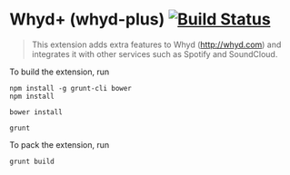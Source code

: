 # Whyd+ (whyd-plus) [![Build Status](https://secure.travis-ci.org/tusbar/whyd-plus.png?branch=master)](https://travis-ci.org/tusbar/whyd-plus)

> This extension adds extra features to Whyd (http://whyd.com) and
> integrates it with other services such as Spotify and SoundCloud.

To build the extension, run

    npm install -g grunt-cli bower
    npm install

    bower install

    grunt

To pack the extension, run

    grunt build
